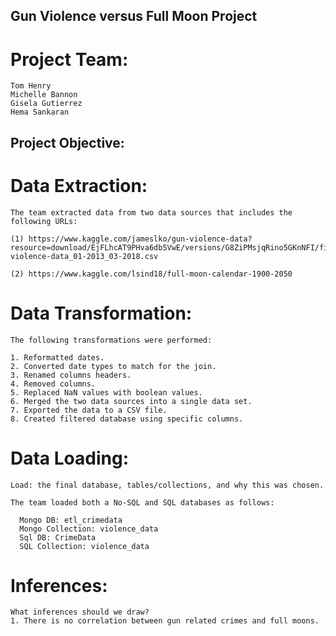 ## Gun Violence versus Full Moon Project

# Project Team:

    Tom Henry
    Michelle Bannon
    Gisela Gutierrez
    Hema Sankaran

## Project Objective:

# Data Extraction:

    The team extracted data from two data sources that includes the following URLs:

    (1) https://www.kaggle.com/jameslko/gun-violence-data?resource=download/EjFLhcAT9PHva6db5VwE/versions/G8ZiPMsjqRino5GKnNFI/files/gun-violence-data_01-2013_03-2018.csv

    (2) https://www.kaggle.com/lsind18/full-moon-calendar-1900-2050

# Data Transformation:

    The following transformations were performed:

    1. Reformatted dates.
    2. Converted date types to match for the join.
    3. Renamed columns headers. 
    4. Removed columns.
    5. Replaced NaN values with boolean values.
    6. Merged the two data sources into a single data set.
    7. Exported the data to a CSV file.
    8. Created filtered database using specific columns.

# Data Loading:

    Load: the final database, tables/collections, and why this was chosen.
    
    The team loaded both a No-SQL and SQL databases as follows:
    
      Mongo DB: etl_crimedata
      Mongo Collection: violence_data
      Sql DB: CrimeData 
      SQL Collection: violence_data

# Inferences:

    What inferences should we draw?
    1. There is no correlation between gun related crimes and full moons.
    
    
